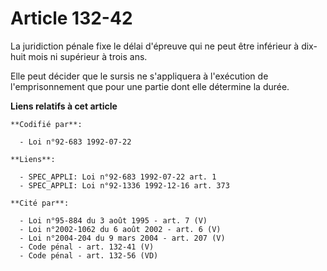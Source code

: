 # Article 132-42

La juridiction pénale fixe le délai d'épreuve qui ne peut être inférieur à dix-huit mois ni supérieur à trois ans.

Elle peut décider que le sursis ne s'appliquera à l'exécution de l'emprisonnement que pour une partie dont elle détermine la
durée.

**Liens relatifs à cet article**

	**Codifié par**:

	  - Loi n°92-683 1992-07-22

	**Liens**:

	  - SPEC_APPLI: Loi n°92-683 1992-07-22 art. 1
	  - SPEC_APPLI: Loi n°92-1336 1992-12-16 art. 373

	**Cité par**:

	  - Loi n°95-884 du 3 août 1995 - art. 7 (V)
	  - Loi n°2002-1062 du 6 août 2002 - art. 6 (V)
	  - Loi n°2004-204 du 9 mars 2004 - art. 207 (V)
	  - Code pénal - art. 132-41 (V)
	  - Code pénal - art. 132-56 (VD)
